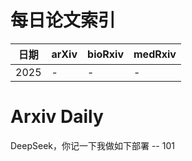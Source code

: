 # 每日论文索引

| 日期 | arXiv | bioRxiv | medRxiv |
|------|-------|---------|---------|
| 2025 | - | - | - |






































































































































































































































































































































































































































































































# Arxiv Daily


DeepSeek，你记一下我做如下部署 -- 101
